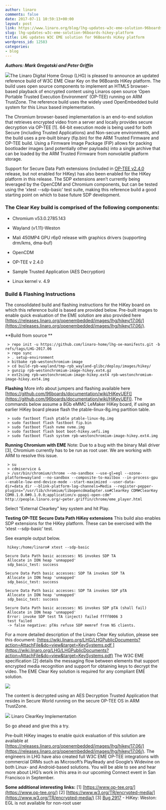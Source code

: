 ```yaml
---
author: linaro
comments: false
date: 2017-07-11 10:59:13+00:00
layout: post
link: https://www.linaro.org/blog/lhg-updates-w3c-eme-solution-96boards-hikey-platform/
slug: lhg-updates-w3c-eme-solution-96boards-hikey-platform
title: LHG updates W3C EME solution for 96Boards HiKey platform
wordpress_id: 12583
categories:
- blog
---
```


**_Authors: Mark Gregotski and Peter Griffin_**

[![](https://www.linaro.org/wp-content/uploads/2017/04/hikey-960-hd-front-300x199.png)](https://www.linaro.org/wp-content/uploads/2017/04/hikey-960-hd-front.png)The Linaro Digital Home Group (LHG) is pleased to announce an updated reference build of W3C EME Clear Key on the 96Boards HiKey platform. The build uses open source components to implement an HTML5 browser-based playback of encrypted content using Linaros open source ‘Open Portable Trusted Execution Environment’ (OP-TEE) running on ARM TrustZone. The reference build uses the widely used OpenEmbedded build system for this Linux based implementation.

The Chromium browser-based implementation is an end-to-end solution that retrieves encrypted video from a server and locally provides secure decryption via OP-TEE [1]. 64-bit execution mode is being used for both Secure (including Trusted Applications) and Non-secure environments, and the build uses a pre-built binary (fip.bin) for the ARM Trusted Firmware and OP-TEE build. Using a Firmware Image Package (FIP) allows for packing bootloader images (and potentially other payloads) into a single archive that can be loaded by the ARM Trusted Firmware from nonvolatile platform storage.

Support for Secure Data Path extensions (included in [OP-TEE v2.4.0](https://github.com/OP-TEE/optee_os/releases/tag/2.4.0) release, but not enabled for HiKey) has also been enabled for the HiKey platform in this release. The SDP extensions aren’t currently being leveraged by the OpenCDM and Chromium components, but can be tested using the ‘xtest --sdp-basic’ test suite, making this reference build a good starting point on which to base future SDP development.


### **The Clear Key build is comprised of the following components:**





 	
  * Chromium v53.0.2785.143

 	
  * Wayland (v1.11)-Weston

 	
  * Mali 450MP4 GPU r6p0 release with graphics drivers (supporting drm/kms, dma-buf)

 	
  * OpenCDM

 	
  * OP-TEE v 2.4.0

 	
  * Sample Trusted Application (AES Decryption)

 	
  * Linux kernel v. 4.9




### **Build & Flashing Instructions**


The consolidated build and flashing instructions for the HiKey board on which this reference build is based are provided below. Pre-built images to enable quick evaluation of the EME solution are also provided here [https://releases.linaro.org/openembedded/images/lhg/hikey/17.06/](https://releases.linaro.org/openembedded/images/lhg/hikey/17.06/).

**Build from source
**

    
     > repo init -u https://github.com/linaro-home/lhg-oe-manifests.git -b refs/tags/LHG-2017.06
     > repo sync
     > . setup-environment
     > bitbake rpb-westonchromium-image
     > cd build-rpb-wayland/tmp-rpb_wayland-glibc/deploy/images/hikey/
     > gunzip rpb-westonchromium-image-hikey.ext4.gz
     > ext2simg rpb-westonchromium-image-hikey.ext4 rpb-westonchromium-image-hikey.ext4.img


**Flashing**
More info about jumpers and flashing available here [https://github.com/96boards/documentation/wiki/HiKeyUEFI](https://github.com/96boards/documentation/wiki/HiKeyUEFI). The commands below assume a 8Gb eMMC LeMaker HiKey board, if using an earlier HiKey board please flash the ptable-linux-8g.img partition table.

    
     > sudo fastboot flash ptable ptable-linux-8g.img
     > sudo fastboot flash fastboot fip.bin
     > sudo fastboot flash nvme nvme.img
     > sudo fastboot flash boot boot-hikey.uefi.img
     > sudo fastboot flash system rpb-westonchromium-image-hikey.ext4.img


**Running Chromium with EME**
Note: Due to a bug with the binary Mali driver [3], Chromium currently has to be run as root user. We are working with ARM to resolve this issue.

    
     > su
     > cdmiservice &
     > /usr/bin/chromium/chrome --no-sandbox --use-gl=egl --ozone-platform=wayland --no-sandbox --composite-to-mailbox --in-process-gpu --enable-low-end-device-mode --start-maximized --user-data-dir=data_dir --blink-platform-log-channels=Media --register-pepper-plugins="/usr/lib/chromium/libopencdmadapter.so#ClearKey CDM#ClearKey CDM0.1.0.0#0.1.0.0;application/x-ppapi-open-cdm" 
    http://people.linaro.org/~peter.griffin/chrome/eme_player.html


Select "External Clearkey" key system and hit Play.

**Testing OP-TEE Secure Data Path HiKey extensions**
This build also enables SDP extensions for the HiKey platform. These can be exercised with the ‘xtest --sdp-basic’ test.

See example output below.

    
     hikey:/home/linaro# xtest --sdp-basic
    
    Secure Data Path basic accesses: NS invokes SDP TA
     Allocate in ION heap 'unmapped'
     sdp_basic_test: success
    
    Secure Data Path basic accesses: SDP TA invokes SDP TA
     Allocate in ION heap 'unmapped'
     sdp_basic_test: success
    
    Secure Data Path basic accesses: SDP TA invokes SDP pTA
     Allocate in ION heap 'unmapped'
     sdp_basic_test: success
    
    Secure Data Path basic accesses: NS invokes SDP pTA (shall fail)
     Allocate in ION heap 'unmapped'
     Error: invoke SDP test TA (inject) failed ffff0006 3
     test failed
     -> false negative: pTAs refuse SDP memref from NS clients.


For a more detailed description of the Linaro Clear Key solution, please see this document: [https://wiki.linaro.org/LHG/LHGPublicDocuments?action=AttachFile&do=view&target=KeySystems.pdf ](https://wiki.linaro.org/LHG/LHGPublicDocuments?action=AttachFile&do=view&target=KeySystems.pdf)
The W3C EME specification [2] details the messaging flow between elements that support encrypted media recognition and support for obtaining keys to decrypt the video. The EME Clear Key solution is required for any compliant EME solution.



![](https://www.linaro.org/wp-content/uploads/2017/07/html5-eme-application-300x279.png)

The content is decrypted using an AES Decryption Trusted Application that resides in Secure World running on the secure OP-TEE OS in ARM TrustZone.




![](https://www.linaro.org/wp-content/uploads/2017/07/linaro-clearkey-implementation-300x202.png)
Linaro ClearKey Implementation


So go ahead and give this a try.

Pre-built HiKey images to enable quick evaluation of this solution are available at [https://releases.linaro.org/openembedded/images/lhg/hikey/17.06/](https://releases.linaro.org/openembedded/images/lhg/hikey/17.06/). The engineers in LHG have also created full W3C EME OP-TEE integrations with commercial DRMs such as Microsoft’s PlayReady and Google’s Widevine on both Linux- and Android-based solutions. You will be able to see and hear more about LHG’s work in this area in our upcoming Connect event in San Francisco in September.

**Some additional interesting links:**
[1] [https://www.op-tee.org/](https://www.op-tee.org/)
[2] [https://www.w3.org/TR/encrypted-media/](https://www.w3.org/TR/encrypted-media/)
[3] [Bug 2917](https://bugs.linaro.org/show_bug.cgi?id=2917) - HiKey: Weston: EGL is not available for non-root user
